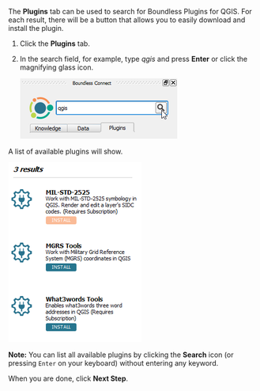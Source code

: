 The **Plugins** tab can be used to search for Boundless Plugins for QGIS. For
each result, there will be a button that allows you to easily download and
install the plugin.

1. Click the **Plugins** tab.

2. In the search field, for example, type *qgis* and press **Enter** or click
the magnifying glass icon.

    ![search_plugins.png](search_plugins.png)

A list of available plugins will show.

![plugins_results.png](plugins_results.png)

**Note:** You can list all available plugins by
clicking the **Search** icon (or pressing `Enter` on your keyboard)
without entering any keyword.

When you are done, click **Next Step**.